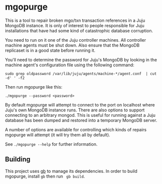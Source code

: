 # mgopurge

This is a tool to repair broken mgo/txn transaction references in a
Juju MongoDB instance. It is only of interest to people responsible
for Juju installations that have had some kind of catastrophic
database corruption.

You need to run on it one of the Juju controller machines. All
controller machine agents must be shut down. Also ensure that the
MongoDB replicaset is in a good state before running it.

You'll need to determine the password for Juju's MongoDB by looking in
the machine agent's configuration file using the following command:

```
sudo grep oldpassword /var/lib/juju/agents/machine-*/agent.conf  | cut -d' ' -f2
```

Then run mgopurge like this:

```
./mgopurge --password <password>
```

By default mgopurge will attempt to connect to the port on localhost
where Juju's own MongoDB instance runs. There are also options to
support connecting to an arbitrary mongod. This is useful for running
against a Juju database has been dumped and restored into a temporary
MongoDB server.

A number of options are available for controlling which kinds of
repairs mgopurge will attempt (it will try them all by default).

See `./mgopurge --help` for further information.

## Building

This project uses [gb] to manage its dependencies. In order to build
mgopurge, install `gb` then run ` gb build`.

[gb]: https://getgb.io/
